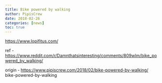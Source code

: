 ```yaml
---
title: Bike powered by walking
author: PipisCrew
date: 2018-02-26
categories: [news]
toc: true
---
```


https://www.lopifitus.com/

ref - https://www.reddit.com/r/Damnthatsinteresting/comments/809wlm/bike_powered_by_walking/

origin - https://www.pipiscrew.com/2018/02/bike-powered-by-walking/ bike-powered-by-walking